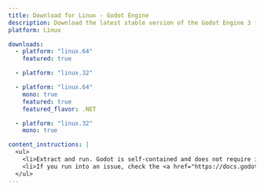 ```yaml
---
title: Download for Linux - Godot Engine
description: Download the latest stable version of the Godot Engine 3 for Linux
platform: Linux

downloads:
  - platform: "linux.64"
    featured: true

  - platform: "linux.32"

  - platform: "linux.64"
    mono: true
    featured: true
    featured_flavor: .NET

  - platform: "linux.32"
    mono: true

content_instructions: |
  <ul>
    <li>Extract and run. Godot is self-contained and does not require installation.</li>
    <li>If you run into an issue, check the <a href="https://docs.godotengine.org/en/stable/tutorials/troubleshooting.html">Troubleshooting</a> page for common issues and their solutions.</li>
  </ul>
---
```

